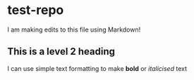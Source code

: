 # test-repo
I am making edits to this file using Markdown!
## This is a level 2 heading 
I can use simple text formatting to make **bold** or *italicised* text 
